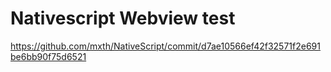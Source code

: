 # Nativescript Webview test

https://github.com/mxth/NativeScript/commit/d7ae10566ef42f32571f2e691be6bb90f75d6521


